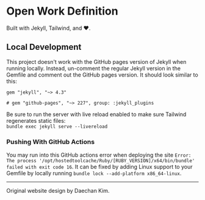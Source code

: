 # Open Work Definition
Built with Jekyll, Tailwind, and :heart:.

## Local Development
This project doesn't work with the GitHub pages version of Jekyll when running locally. Instead, un-comment the regular Jekyll version in the Gemfile and comment out the GitHub pages version. It should look similar to this:
```
gem "jekyll", "~> 4.3"

# gem "github-pages", "~> 227", group: :jekyll_plugins
```

Be sure to run the server with live reload enabled to make sure Tailwind regenerates static files:
<br>
`bundle exec jekyll serve --livereload
` 
### Pushing With GitHub Actions
You may run into this GitHub actions error when deploying the site
`
Error: The process '/opt/hostedtoolcache/Ruby/[RUBY_VERSION]/x64/bin/bundle' failed with exit code 16
`.
It can be fixed by adding Linux support to your Gemfile by locally running
`
bundle lock --add-platform x86_64-linux
`.

--------------------
Original website design by Daechan Kim.
